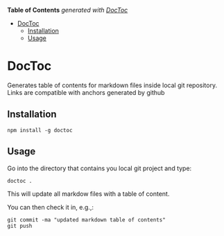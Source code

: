 **Table of Contents**  *generated with [DocToc](http://doctoc.herokuapp.com/)*

- [DocToc](#doctoc)
	- [Installation](#installation)
	- [Usage](#usage)

# DocToc

Generates table of contents for markdown files inside local git repository. Links are compatible with anchors generated by github

## Installation

    npm install -g doctoc

## Usage

Go into the directory that contains you local git project and type:
    
    doctoc .

This will update all markdow files with a table of content. 

You can then check it in, e.g.,:

    git commit -ma "updated markdown table of contents"
    git push

